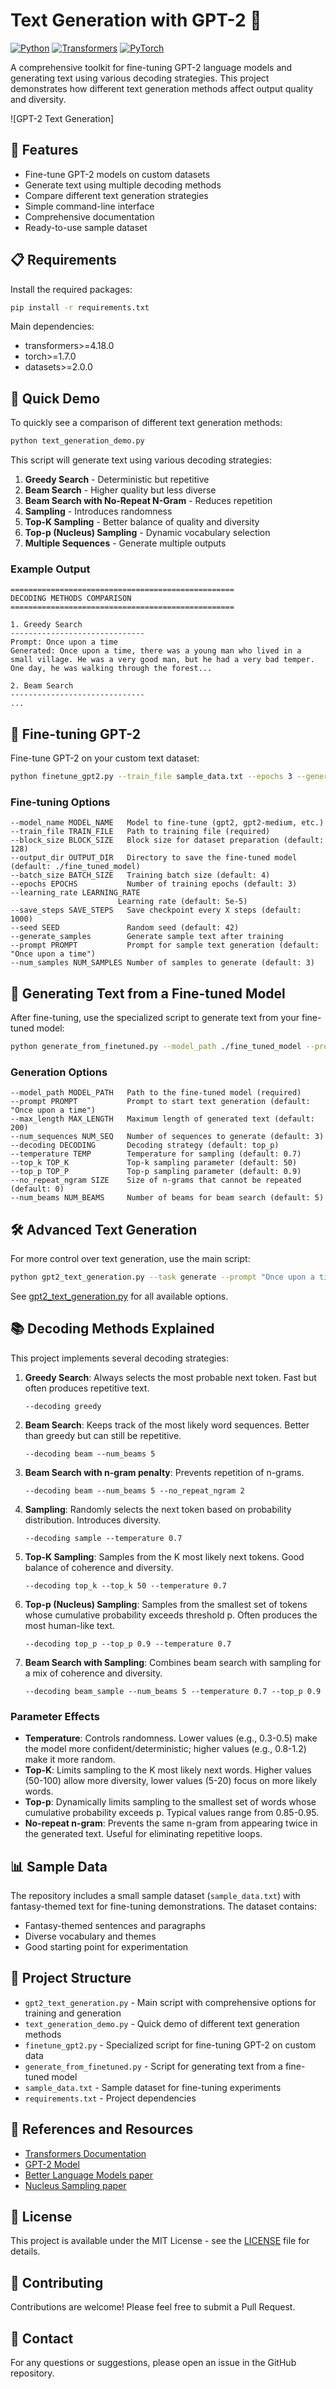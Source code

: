 # Text Generation with GPT-2 🤖

[![Python](https://img.shields.io/badge/Python-3.7%2B-blue)](https://www.python.org/)
[![Transformers](https://img.shields.io/badge/Transformers-4.18%2B-orange)](https://huggingface.co/transformers/)
[![PyTorch](https://img.shields.io/badge/PyTorch-1.7%2B-red)](https://pytorch.org/)

A comprehensive toolkit for fine-tuning GPT-2 language models and generating text using various decoding strategies. This project demonstrates how different text generation methods affect output quality and diversity.

![GPT-2 Text Generation]

## 🌟 Features

- Fine-tune GPT-2 models on custom datasets
- Generate text using multiple decoding methods
- Compare different text generation strategies
- Simple command-line interface
- Comprehensive documentation
- Ready-to-use sample dataset

## 📋 Requirements

Install the required packages:

```bash
pip install -r requirements.txt
```

Main dependencies:
- transformers>=4.18.0
- torch>=1.7.0
- datasets>=2.0.0

## 🚀 Quick Demo

To quickly see a comparison of different text generation methods:

```bash
python text_generation_demo.py
```

This script will generate text using various decoding strategies:
1. **Greedy Search** - Deterministic but repetitive
2. **Beam Search** - Higher quality but less diverse
3. **Beam Search with No-Repeat N-Gram** - Reduces repetition
4. **Sampling** - Introduces randomness
5. **Top-K Sampling** - Better balance of quality and diversity
6. **Top-p (Nucleus) Sampling** - Dynamic vocabulary selection
7. **Multiple Sequences** - Generate multiple outputs

### Example Output

```
==================================================
DECODING METHODS COMPARISON
==================================================

1. Greedy Search
------------------------------
Prompt: Once upon a time
Generated: Once upon a time, there was a young man who lived in a small village. He was a very good man, but he had a very bad temper. One day, he was walking through the forest...

2. Beam Search
------------------------------
...
```

## 🔧 Fine-tuning GPT-2

Fine-tune GPT-2 on your custom text dataset:

```bash
python finetune_gpt2.py --train_file sample_data.txt --epochs 3 --generate_samples
```

### Fine-tuning Options

```
--model_name MODEL_NAME   Model to fine-tune (gpt2, gpt2-medium, etc.)
--train_file TRAIN_FILE   Path to training file (required)
--block_size BLOCK_SIZE   Block size for dataset preparation (default: 128)
--output_dir OUTPUT_DIR   Directory to save the fine-tuned model (default: ./fine_tuned_model)
--batch_size BATCH_SIZE   Training batch size (default: 4)
--epochs EPOCHS           Number of training epochs (default: 3)
--learning_rate LEARNING_RATE
                        Learning rate (default: 5e-5)
--save_steps SAVE_STEPS   Save checkpoint every X steps (default: 1000)
--seed SEED               Random seed (default: 42)
--generate_samples        Generate sample text after training
--prompt PROMPT           Prompt for sample text generation (default: "Once upon a time")
--num_samples NUM_SAMPLES Number of samples to generate (default: 3)
```

## 📝 Generating Text from a Fine-tuned Model

After fine-tuning, use the specialized script to generate text from your fine-tuned model:

```bash
python generate_from_finetuned.py --model_path ./fine_tuned_model --prompt "Once upon a time"
```

### Generation Options

```
--model_path MODEL_PATH   Path to the fine-tuned model (required)
--prompt PROMPT           Prompt to start text generation (default: "Once upon a time")
--max_length MAX_LENGTH   Maximum length of generated text (default: 200)
--num_sequences NUM_SEQ   Number of sequences to generate (default: 3)
--decoding DECODING       Decoding strategy (default: top_p)
--temperature TEMP        Temperature for sampling (default: 0.7)
--top_k TOP_K             Top-k sampling parameter (default: 50)
--top_p TOP_P             Top-p sampling parameter (default: 0.9)
--no_repeat_ngram SIZE    Size of n-grams that cannot be repeated (default: 0)
--num_beams NUM_BEAMS     Number of beams for beam search (default: 5)
```

## 🛠️ Advanced Text Generation

For more control over text generation, use the main script:

```bash
python gpt2_text_generation.py --task generate --prompt "Once upon a time" --decoding top_p
```

See [gpt2_text_generation.py](gpt2_text_generation.py) for all available options.

## 📚 Decoding Methods Explained

This project implements several decoding strategies:

1. **Greedy Search**: Always selects the most probable next token. Fast but often produces repetitive text.
   ```
   --decoding greedy
   ```

2. **Beam Search**: Keeps track of the most likely word sequences. Better than greedy but can still be repetitive.
   ```
   --decoding beam --num_beams 5
   ```

3. **Beam Search with n-gram penalty**: Prevents repetition of n-grams.
   ```
   --decoding beam --num_beams 5 --no_repeat_ngram 2
   ```

4. **Sampling**: Randomly selects the next token based on probability distribution. Introduces diversity.
   ```
   --decoding sample --temperature 0.7
   ```

5. **Top-K Sampling**: Samples from the K most likely next tokens. Good balance of coherence and diversity.
   ```
   --decoding top_k --top_k 50 --temperature 0.7
   ```

6. **Top-p (Nucleus) Sampling**: Samples from the smallest set of tokens whose cumulative probability exceeds threshold p. Often produces the most human-like text.
   ```
   --decoding top_p --top_p 0.9 --temperature 0.7
   ```

7. **Beam Search with Sampling**: Combines beam search with sampling for a mix of coherence and diversity.
   ```
   --decoding beam_sample --num_beams 5 --temperature 0.7 --top_p 0.9
   ```

### Parameter Effects

- **Temperature**: Controls randomness. Lower values (e.g., 0.3-0.5) make the model more confident/deterministic; higher values (e.g., 0.8-1.2) make it more random.
- **Top-K**: Limits sampling to the K most likely next words. Higher values (50-100) allow more diversity, lower values (5-20) focus on more likely words.
- **Top-p**: Dynamically limits sampling to the smallest set of words whose cumulative probability exceeds p. Typical values range from 0.85-0.95.
- **No-repeat n-gram**: Prevents the same n-gram from appearing twice in the generated text. Useful for eliminating repetitive loops.

## 📊 Sample Data

The repository includes a small sample dataset (`sample_data.txt`) with fantasy-themed text for fine-tuning demonstrations. The dataset contains:
- Fantasy-themed sentences and paragraphs
- Diverse vocabulary and themes
- Good starting point for experimentation

## 📁 Project Structure

- `gpt2_text_generation.py` - Main script with comprehensive options for training and generation
- `text_generation_demo.py` - Quick demo of different text generation methods
- `finetune_gpt2.py` - Specialized script for fine-tuning GPT-2 on custom data
- `generate_from_finetuned.py` - Script for generating text from a fine-tuned model
- `sample_data.txt` - Sample dataset for fine-tuning experiments
- `requirements.txt` - Project dependencies

## 🔗 References and Resources

- [Transformers Documentation](https://huggingface.co/docs/transformers/index)
- [GPT-2 Model](https://huggingface.co/gpt2)
- [Better Language Models paper](https://cdn.openai.com/better-language-models/language_models_are_unsupervised_multitask_learners.pdf)
- [Nucleus Sampling paper](https://arxiv.org/abs/1904.09751)

## 📄 License

This project is available under the MIT License - see the [LICENSE](LICENSE) file for details.

## 👥 Contributing

Contributions are welcome! Please feel free to submit a Pull Request.

## 📧 Contact

For any questions or suggestions, please open an issue in the GitHub repository.
